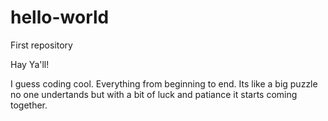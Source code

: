 # hello-world
First repository

Hay Ya'll!

I guess coding cool. Everything from beginning to end. Its like a big puzzle no one undertands but
with a bit of luck and patiance it starts coming together.
